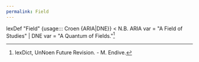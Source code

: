 ```yaml
---
permalink: Field
---
```


lexDef "Field" {usage::: Croen {ARIA|DNE}} < N.B. ARIA var = "A Field of Studies" | DNE var = "A Quantum of Fields."[^FieldCroen]

[^FieldCroen]: lexDict, UnNoen Future Revision. - M. Endive.
